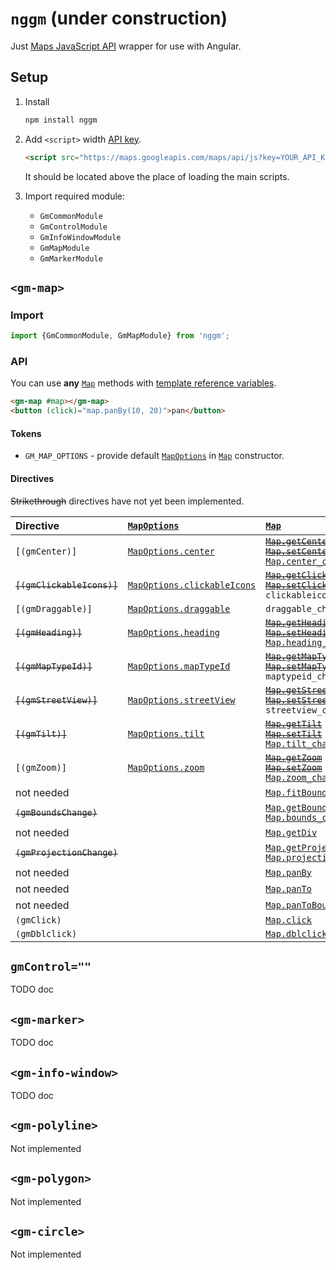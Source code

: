 # `nggm` (under construction)

Just [Maps JavaScript API][maps-js-api] wrapper for use with Angular.

[maps-js-api]:
    https://developers.google.com/maps/documentation/javascript/reference/

## Setup

1.  Install

    ```sh
    npm install nggm
    ```

2.  Add `<script>` width [API key][api-key].

    ```html
    <script src="https://maps.googleapis.com/maps/api/js?key=YOUR_API_KEY"></script>
    ```

    It should be located above the place of loading the main scripts.

3.  Import required module:

    -   `GmCommonModule`
    -   `GmControlModule`
    -   `GmInfoWindowModule`
    -   `GmMapModule`
    -   `GmMarkerModule`

[api-key]:
    https://developers.google.com/maps/documentation/javascript/get-api-key

## `<gm-map>`

### Import

```ts
import {GmCommonModule, GmMapModule} from 'nggm';
```

### API

You can use **any** [`Map`] methods with [template reference variables].

[template reference variables]:
    https://angular.io/guide/template-syntax#template-reference-variables-var

```html
<gm-map #map></gm-map>
<button (click)="map.panBy(10, 20)">pan</button>
```

#### Tokens

-   `GM_MAP_OPTIONS` - provide default [`MapOptions`] in [`Map`] constructor.

#### Directives

~~Strikethrough~~ directives have not yet been implemented.

<!-- TODO: all options -->

| Directive                  | [`MapOptions`]                | [`Map`]                                                                                          |
| :------------------------- | :---------------------------- | :----------------------------------------------------------------------------------------------- |
| `[(gmCenter)]`             | [`MapOptions.center`]         | ~~[`Map.getCenter`]~~<br /> ~~[`Map.setCenter`]~~<br /> [`Map.center_changed`]                   |
| ~~`[(gmClickableIcons)]`~~ | [`MapOptions.clickableIcons`] | ~~[`Map.getClickableIcons`]~~<br /> ~~[`Map.setClickableIcons`]~~<br /> `clickableicons_changed` |
| `[(gmDraggable)]`          | [`MapOptions.draggable`]      | `draggable_change`                                                                               |
| ~~`[(gmHeading)]`~~        | [`MapOptions.heading`]        | ~~[`Map.getHeading`]~~<br /> ~~[`Map.setHeading`]~~<br /> [`Map.heading_changed`]                |
| ~~`[(gmMapTypeId)]`~~      | [`MapOptions.mapTypeId`]      | ~~[`Map.getMapTypeId`]~~<br /> ~~[`Map.setMapTypeId`]~~<br /> `maptypeid_changed`                |
| ~~`[(gmStreetView)]`~~     | [`MapOptions.streetView`]     | ~~[`Map.getStreetView`]~~<br /> ~~[`Map.setStreetView`]~~<br /> `streetview_changed`             |
| ~~`[(gmTilt)]`~~           | [`MapOptions.tilt`]           | ~~[`Map.getTilt`]~~<br /> ~~[`Map.setTilt`]~~<br /> [`Map.tilt_changed`]                         |
| `[(gmZoom)]`               | [`MapOptions.zoom`]           | ~~[`Map.getZoom`]~~<br /> ~~[`Map.setZoom`]~~<br /> [`Map.zoom_changed`]                         |
| not needed                 |                               | [`Map.fitBounds`]                                                                                |
| ~~`(gmBoundsChange)`~~     |                               | [`Map.getBounds`]<br /> [`Map.bounds_changed`]                                                   |
| not needed                 |                               | [`Map.getDiv`]                                                                                   |
| ~~`(gmProjectionChange)`~~ |                               | [`Map.getProjection`]<br /> [`Map.projection_changed`]                                           |
| not needed                 |                               | [`Map.panBy`]                                                                                    |
| not needed                 |                               | [`Map.panTo`]                                                                                    |
| not needed                 |                               | [`Map.panToBounds`]                                                                              |
| `(gmClick)`                |                               | [`Map.click`]                                                                                    |
| `(gmDblclick)`             |                               | [`Map.dblclick`]                                                                                 |

## `gmControl=""`

TODO doc

## `<gm-marker>`

TODO doc

## `<gm-info-window>`

TODO doc

## `<gm-polyline>`

Not implemented

## `<gm-polygon>`

Not implemented

## `<gm-circle>`

Not implemented

[`map`]:
    https://developers.google.com/maps/documentation/javascript/reference/map#Map
[`map.fitbounds`]:
    https://developers.google.com/maps/documentation/javascript/reference/map#Map.fitBounds
[`map.getbounds`]:
    https://developers.google.com/maps/documentation/javascript/reference/map#Map.getBounds
[`map.getcenter`]:
    https://developers.google.com/maps/documentation/javascript/reference/map#Map.getCenter
[`map.getclickableicons`]:
    https://developers.google.com/maps/documentation/javascript/reference/map#Map.getClickableIcons
[`map.getdiv`]:
    https://developers.google.com/maps/documentation/javascript/reference/map#Map.getDiv
[`map.getheading`]:
    https://developers.google.com/maps/documentation/javascript/reference/map#Map.getHeading
[`map.getmaptypeid`]:
    https://developers.google.com/maps/documentation/javascript/reference/map#Map.getMapTypeId
[`map.getprojection`]:
    https://developers.google.com/maps/documentation/javascript/reference/map#Map.getProjection
[`map.getstreetview`]:
    https://developers.google.com/maps/documentation/javascript/reference/map#Map.getStreetView
[`map.gettilt`]:
    https://developers.google.com/maps/documentation/javascript/reference/map#Map.getTilt
[`map.getzoom`]:
    https://developers.google.com/maps/documentation/javascript/reference/map#Map.getZoom
[`map.panby`]:
    https://developers.google.com/maps/documentation/javascript/reference/map#Map.panBy
[`map.panto`]:
    https://developers.google.com/maps/documentation/javascript/reference/map#Map.panTo
[`map.pantobounds`]:
    https://developers.google.com/maps/documentation/javascript/reference/map#Map.panToBounds
[`map.setcenter`]:
    https://developers.google.com/maps/documentation/javascript/reference/map#Map.setCenter
[`map.setclickableicons`]:
    https://developers.google.com/maps/documentation/javascript/reference/map#Map.setClickableIcons
[`map.setheading`]:
    https://developers.google.com/maps/documentation/javascript/reference/map#Map.setHeading
[`map.setmaptypeid`]:
    https://developers.google.com/maps/documentation/javascript/reference/map#Map.setMapTypeId
[`map.setoptions`]:
    https://developers.google.com/maps/documentation/javascript/reference/map#Map.setOptions
[`map.setstreetview`]:
    https://developers.google.com/maps/documentation/javascript/reference/map#Map.setStreetView
[`map.settilt`]:
    https://developers.google.com/maps/documentation/javascript/reference/map#Map.setTilt
[`map.setzoom`]:
    https://developers.google.com/maps/documentation/javascript/reference/map#Map.setZoom
[`map.controls`]:
    https://developers.google.com/maps/documentation/javascript/reference/map#Map.controls
[`map.data`]:
    https://developers.google.com/maps/documentation/javascript/reference/map#Map.data
[`map.maptypes`]:
    https://developers.google.com/maps/documentation/javascript/reference/map#Map.mapTypes
[`map.overlaymaptypes`]:
    https://developers.google.com/maps/documentation/javascript/reference/map#Map.overlayMapTypes
[`map.bounds_changed`]:
    https://developers.google.com/maps/documentation/javascript/reference/map#Map.bounds_changed
[`map.center_changed`]:
    https://developers.google.com/maps/documentation/javascript/reference/map#Map.center_changed
[`map.click`]:
    https://developers.google.com/maps/documentation/javascript/reference/map#Map.click
[`map.dblclick`]:
    https://developers.google.com/maps/documentation/javascript/reference/map#Map.dblclick
[`map.drag`]:
    https://developers.google.com/maps/documentation/javascript/reference/map#Map.drag
[`map.dragend`]:
    https://developers.google.com/maps/documentation/javascript/reference/map#Map.dragend
[`map.dragstart`]:
    https://developers.google.com/maps/documentation/javascript/reference/map#Map.dragstart
[`map.heading_changed`]:
    https://developers.google.com/maps/documentation/javascript/reference/map#Map.heading_changed
[`map.idle`]:
    https://developers.google.com/maps/documentation/javascript/reference/map#Map.idle
[`map.maptypeid_changed`]:
    https://developers.google.com/maps/documentation/javascript/reference/map#Map.maptypeid_changed
[`map.mousemove`]:
    https://developers.google.com/maps/documentation/javascript/reference/map#Map.mousemove
[`map.mouseout`]:
    https://developers.google.com/maps/documentation/javascript/reference/map#Map.mouseout
[`map.mouseover`]:
    https://developers.google.com/maps/documentation/javascript/reference/map#Map.mouseover
[`map.projection_changed`]:
    https://developers.google.com/maps/documentation/javascript/reference/map#Map.projection_changed
[`map.rightclick`]:
    https://developers.google.com/maps/documentation/javascript/reference/map#Map.rightclick
[`map.tilesloaded`]:
    https://developers.google.com/maps/documentation/javascript/reference/map#Map.tilesloaded
[`map.tilt_changed`]:
    https://developers.google.com/maps/documentation/javascript/reference/map#Map.tilt_changed
[`map.zoom_changed`]:
    https://developers.google.com/maps/documentation/javascript/reference/map#Map.zoom_changed
[`mapoptions`]:
    https://developers.google.com/maps/documentation/javascript/reference/map#MapOptions
[`mapoptions.backgroundcolor`]:
    https://developers.google.com/maps/documentation/javascript/reference/map#MapOptions.backgroundColor
[`mapoptions.center`]:
    https://developers.google.com/maps/documentation/javascript/reference/map#MapOptions.center
[`mapoptions.clickableicons`]:
    https://developers.google.com/maps/documentation/javascript/reference/map#MapOptions.clickableIcons
[`mapoptions.controlsize`]:
    https://developers.google.com/maps/documentation/javascript/reference/map#MapOptions.controlSize
[`mapoptions.disabledefaultui`]:
    https://developers.google.com/maps/documentation/javascript/reference/map#MapOptions.disableDefaultUI
[`mapoptions.disabledoubleclickzoom`]:
    https://developers.google.com/maps/documentation/javascript/reference/map#MapOptions.disableDoubleClickZoom
[`mapoptions.draggable`]:
    https://developers.google.com/maps/documentation/javascript/reference/map#MapOptions.draggable
[`mapoptions.draggablecursor`]:
    https://developers.google.com/maps/documentation/javascript/reference/map#MapOptions.draggableCursor
[`mapoptions.draggingcursor`]:
    https://developers.google.com/maps/documentation/javascript/reference/map#MapOptions.draggingCursor
[`mapoptions.fullscreencontrol`]:
    https://developers.google.com/maps/documentation/javascript/reference/map#MapOptions.fullscreenControl
[`mapoptions.fullscreencontroloptions`]:
    https://developers.google.com/maps/documentation/javascript/reference/map#MapOptions.fullscreenControlOptions
[`mapoptions.gesturehandling`]:
    https://developers.google.com/maps/documentation/javascript/reference/map#MapOptions.gestureHandling
[`mapoptions.heading`]:
    https://developers.google.com/maps/documentation/javascript/reference/map#MapOptions.heading
[`mapoptions.keyboardshortcuts`]:
    https://developers.google.com/maps/documentation/javascript/reference/map#MapOptions.keyboardShortcuts
[`mapoptions.maptypecontrol`]:
    https://developers.google.com/maps/documentation/javascript/reference/map#MapOptions.mapTypeControl
[`mapoptions.maptypecontroloptions`]:
    https://developers.google.com/maps/documentation/javascript/reference/map#MapOptions.mapTypeControlOptions
[`mapoptions.maptypeid`]:
    https://developers.google.com/maps/documentation/javascript/reference/map#MapOptions.mapTypeId
[`mapoptions.maxzoom`]:
    https://developers.google.com/maps/documentation/javascript/reference/map#MapOptions.maxZoom
[`mapoptions.minzoom`]:
    https://developers.google.com/maps/documentation/javascript/reference/map#MapOptions.minZoom
[`mapoptions.noclear`]:
    https://developers.google.com/maps/documentation/javascript/reference/map#MapOptions.noClear
[`mapoptions.pancontrol`]:
    https://developers.google.com/maps/documentation/javascript/reference/map#MapOptions.panControl
[`mapoptions.pancontroloptions`]:
    https://developers.google.com/maps/documentation/javascript/reference/map#MapOptions.panControlOptions
[`mapoptions.restriction`]:
    https://developers.google.com/maps/documentation/javascript/reference/map#MapOptions.restriction
[`mapoptions.rotatecontrol`]:
    https://developers.google.com/maps/documentation/javascript/reference/map#MapOptions.rotateControl
[`mapoptions.rotatecontroloptions`]:
    https://developers.google.com/maps/documentation/javascript/reference/map#MapOptions.rotateControlOptions
[`mapoptions.scalecontrol`]:
    https://developers.google.com/maps/documentation/javascript/reference/map#MapOptions.scaleControl
[`mapoptions.scalecontroloptions`]:
    https://developers.google.com/maps/documentation/javascript/reference/map#MapOptions.scaleControlOptions
[`mapoptions.scrollwheel`]:
    https://developers.google.com/maps/documentation/javascript/reference/map#MapOptions.scrollwheel
[`mapoptions.streetview`]:
    https://developers.google.com/maps/documentation/javascript/reference/map#MapOptions.streetView
[`mapoptions.streetviewcontrol`]:
    https://developers.google.com/maps/documentation/javascript/reference/map#MapOptions.streetViewControl
[`mapoptions.streetviewcontroloptions`]:
    https://developers.google.com/maps/documentation/javascript/reference/map#MapOptions.streetViewControlOptions
[`mapoptions.styles`]:
    https://developers.google.com/maps/documentation/javascript/reference/map#MapOptions.styles
[`mapoptions.tilt`]:
    https://developers.google.com/maps/documentation/javascript/reference/map#MapOptions.tilt
[`mapoptions.zoom`]:
    https://developers.google.com/maps/documentation/javascript/reference/map#MapOptions.zoom
[`mapoptions.zoomcontrol`]:
    https://developers.google.com/maps/documentation/javascript/reference/map#MapOptions.zoomControl
[`mapoptions.zoomcontroloptions`]:
    https://developers.google.com/maps/documentation/javascript/reference/map#MapOptions.zoomControlOptions
